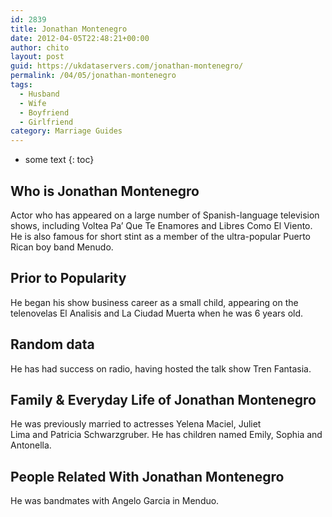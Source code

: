 ```yaml
---
id: 2839
title: Jonathan Montenegro
date: 2012-04-05T22:48:21+00:00
author: chito
layout: post
guid: https://ukdataservers.com/jonathan-montenegro/
permalink: /04/05/jonathan-montenegro
tags:
  - Husband
  - Wife
  - Boyfriend
  - Girlfriend
category: Marriage Guides
---
```


* some text
{: toc}
          
          
## Who is  Jonathan Montenegro
                  
                  
                  
Actor who has appeared on a large number of Spanish-language television shows, including Voltea Pa&#8217; Que Te Enamores and Libres Como El Viento. He is also famous for short stint as a member of the ultra-popular Puerto Rican boy band Menudo. 
                  
                
                
                
## Prior to Popularity 
                  
                  
                  
He began his show business career as a small child, appearing on the telenovelas El Analisis and La Ciudad Muerta when he was 6 years old. 
                  
                
                
                
## Random data 
                  
                  
                  
He has had success on radio, having hosted the talk show Tren Fantasia. 
                  
                
                
                
## Family & Everyday Life of Jonathan Montenegro
                  
                  
                  
He was previously married to actresses Yelena Maciel, Juliet Lima and Patricia Schwarzgruber. He has children named Emily, Sophia and Antonella. 
                  
                
                
                
## People Related With  Jonathan Montenegro
                  
                  
                  
He was bandmates with Angelo Garcia in Menduo. 
                  
                
              
            
          
          
          
    
    
  
